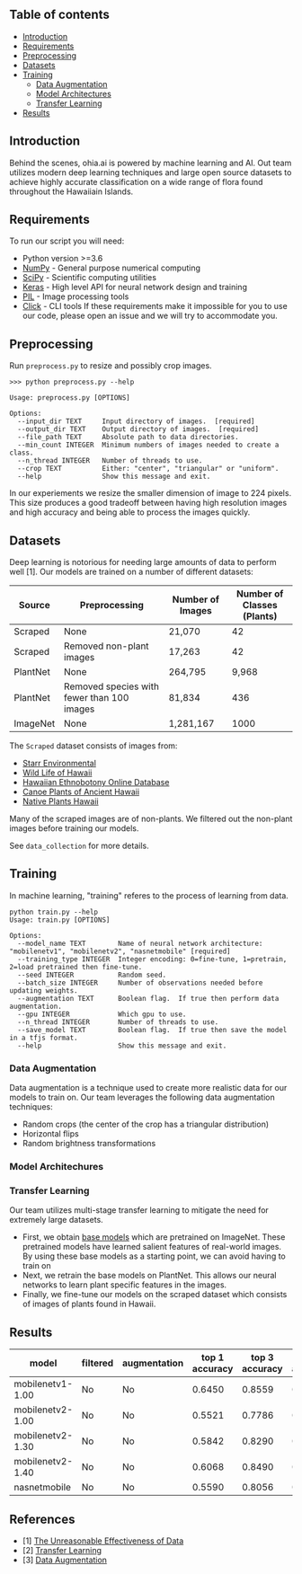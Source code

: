 
## Table of contents

* [Introduction](#introduction)
* [Requirements](#requirements)
* [Preprocessing](#preprocessing)
* [Datasets](#datasets)
* [Training](#training)
   * [Data Augmentation](#data-augmentation)
   * [Model Architectures](#model-architectures)
   * [Transfer Learning](#transfer-learning)
* [Results](#results)


## Introduction

Behind the scenes, ohia.ai is powered by machine learning and AI.  Out team utilizes modern deep learning techniques and large open source datasets to achieve highly accurate classification on a wide range of flora found throughout the Hawaiiain Islands.


## Requirements

To run our script you will need:

* Python version >=3.6
* [NumPy](http://www.numpy.org/) - General purpose numerical computing
* [SciPy](https://www.scipy.org/) - Scientific computing utilities
* [Keras](https://keras.io/) - High level API for neural network design and training
* [PIL](https://pillow.readthedocs.io/en/5.3.x/) - Image processing tools
* [Click](https://click.palletsprojects.com/en/7.x/) - CLI tools
If these requirements make it impossible for you to use our code, please open an issue and we will try to accommodate you.


## Preprocessing

Run `preprocess.py` to resize and possibly crop images.  

```
>>> python preprocess.py --help

Usage: preprocess.py [OPTIONS]

Options:
  --input_dir TEXT     Input directory of images.  [required]
  --output_dir TEXT    Output directory of images.  [required]
  --file_path TEXT     Absolute path to data directories.
  --min_count INTEGER  Minimum numbers of images needed to create a class.
  --n_thread INTEGER   Number of threads to use.
  --crop TEXT          Either: "center", "triangular" or "uniform".
  --help               Show this message and exit.
```

In our experiements we resize the smaller dimension of image to 224 pixels.  This size produces a good tradeoff between having high resolution images and high accuracy and being able to process the images quickly.  


## Datasets
Deep learning is notorious for needing large amounts of data to perform well [1].  Our models are trained on a number of different datasets:

| Source | Preprocessing | Number of Images | Number of Classes (Plants) |
| -------| ------------- |----------------- | -------------------------- |
| Scraped | None | 21,070 | 42 |
| Scraped | Removed non-plant images | 17,263 | 42 |
| PlantNet | None | 264,795 | 9,968 |
| PlantNet | Removed species with fewer than 100 images | 81,834 | 436 |
| ImageNet | None | 1,281,167 | 1000 |


The `Scraped` dataset consists of images from:
* [Starr Environmental](http://starrenvironmental.com/images/)
* [Wild Life of Hawaii](https://wildlifeofhawaii.com/flowers/category/native-status/native-plants/)
* [Hawaiian Ethnobotony Online Database](http://data.bishopmuseum.org/ethnobotanydb/ethnobotany.php?b=list&amp;o=2)
* [Canoe Plants of Ancient Hawaii](http://www.canoeplants.com/contents.html)
* [Native Plants Hawaii](http://nativeplants.hawaii.edu/)

Many of the scraped images are of non-plants.  We filtered out the non-plant images before training our models.  

See `data_collection` for more details.


## Training
In machine learning, "training" referes to the process of learning from data.  

```
python train.py --help
Usage: train.py [OPTIONS]

Options:
  --model_name TEXT        Name of neural network architecture: "mobilenetv1", "mobilenetv2", "nasnetmobile" [required]
  --training_type INTEGER  Integer encoding: 0=fine-tune, 1=pretrain, 2=load pretrained then fine-tune.
  --seed INTEGER           Random seed.
  --batch_size INTEGER     Number of observations needed before updating weights.
  --augmentation TEXT      Boolean flag.  If true then perform data augmentation.
  --gpu INTEGER            Which gpu to use.
  --n_thread INTEGER       Number of threads to use.
  --save_model TEXT        Boolean flag.  If true then save the model in a tfjs format.
  --help                   Show this message and exit.
```


### Data Augmentation

Data augmentation is a technique used to create more realistic data for our models to train on.  Our team leverages the following data augmentation techniques:

* Random crops (the center of the crop has a triangular distribution)
* Horizontal flips
* Random brightness transformations

### Model Architechures

### Transfer Learning
Our team utilizes multi-stage transfer learning to mitigate the need for extremely large datasets.

* First, we obtain [base models](https://keras.io/applications/) which are pretrained on ImageNet.  These pretrained models have learned salient features of real-world images. By using these base models as a starting point, we can avoid having to train on 
* Next, we retrain the base models on PlantNet.  This allows our neural networks to learn plant specific features in the images.   
* Finally, we fine-tune our models on the scraped dataset which consists of images of plants found in Hawaii.


## Results
|            model | filtered |  augmentation | top 1 accuracy | top 3 accuracy | top 5 accuracy |
| ---------------- | -------- | ------------- | -------------- | -------------- | -------------- |
| mobilenetv1-1.00 |       No |            No |         0.6450 |         0.8559 |         0.9219 |
| mobilenetv2-1.00 |       No |            No |         0.5521 |         0.7786 |         0.8698 |
| mobilenetv2-1.30 |       No |            No |         0.5842 |         0.8290 |         0.8993 |
| mobilenetv2-1.40 |       No |            No |         0.6068 |         0.8490 |         0.9149 |
|     nasnetmobile |       No |            No |         0.5590 |         0.8056 |         0.8854 |


## References
* [1] [The Unreasonable Effectiveness of Data](https://static.googleusercontent.com/media/research.google.com/en//pubs/archive/35179.pdf)
* [2] [Transfer Learning](https://en.wikipedia.org/wiki/Transfer_learning)
* [3] [Data Augmentation](https://medium.com/nanonets/how-to-use-deep-learning-when-you-have-limited-data-part-2-data-augmentation-c26971dc8ced)

